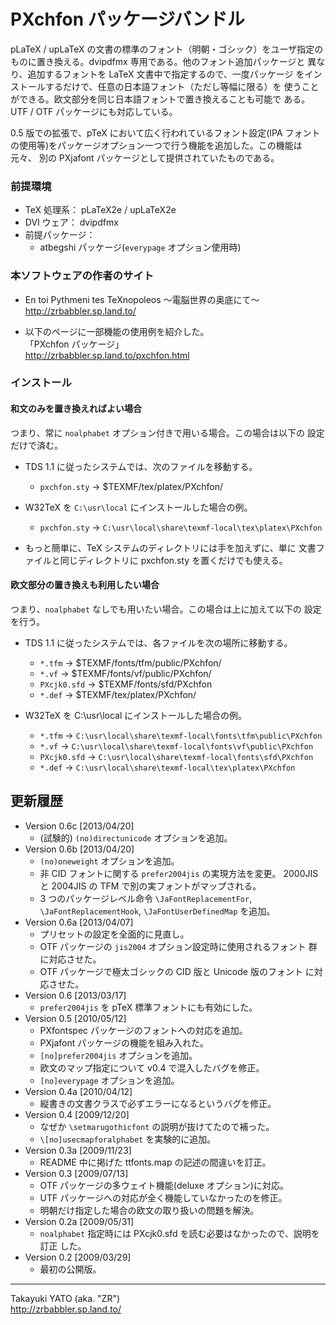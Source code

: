 PXchfon パッケージバンドル
==========================

pLaTeX / upLaTeX の文書の標準のフォント（明朝・ゴシック）をユーザ指定の
ものに置き換える。dvipdfmx 専用である。他のフォント追加パッケージと
異なり、追加するフォントを LaTeX 文書中で指定するので、一度パッケージ
をインストールするだけで、任意の日本語フォント（ただし等幅に限る）を
使うことができる。欧文部分を同じ日本語フォントで置き換えることも可能で
ある。UTF / OTF パッケージにも対応している。

0.5 版での拡張で、pTeX において広く行われているフォント設定(IPA フォント
の使用等)をパッケージオプション一つで行う機能を追加した。この機能は元々、
別の PXjafont パッケージとして提供されていたものである。

### 前提環境

  - TeX 処理系： pLaTeX2e / upLaTeX2e
  - DVI ウェア： dvipdfmx
  - 前提パッケージ：
      * atbegshi パッケージ(`everypage` オプション使用時)

### 本ソフトウェアの作者のサイト

  - En toi Pythmeni tes TeXnopoleos ～電脳世界の奥底にて～  
    <http://zrbabbler.sp.land.to/>

  - 以下のページに一部機能の使用例を紹介した。  
    「PXchfon パッケージ」  
    <http://zrbabbler.sp.land.to/pxchfon.html>

### インストール

#### 和文のみを置き換えればよい場合

つまり、常に `noalphabet` オプション付きで用いる場合。この場合は以下の
設定だけで済む。

  - TDS 1.1 に従ったシステムでは、次のファイルを移動する。
      * `pxchfon.sty` → $TEXMF/tex/platex/PXchfon/

  - W32TeX を `C:\usr\local` にインストールした場合の例。
      * `pxchfon.sty` → `C:\usr\local\share\texmf-local\tex\platex\PXchfon`

  - もっと簡単に、TeX システムのディレクトリには手を加えずに、単に
    文書ファイルと同じディレクトリに pxchfon.sty を置くだけでも使える。

#### 欧文部分の置き換えも利用したい場合

つまり、`noalphabet` なしでも用いたい場合。この場合は上に加えて以下の
設定を行う。

  * TDS 1.1 に従ったシステムでは、各ファイルを次の場所に移動する。
      - `*.tfm`      → $TEXMF/fonts/tfm/public/PXchfon/
      - `*.vf`       → $TEXMF/fonts/vf/public/PXchfon/
      - `PXcjk0.sfd` → $TEXMF/fonts/sfd/PXchfon
      - `*.def`      → $TEXMF/tex/platex/PXchfon/

  * W32TeX を C:\usr\local にインストールした場合の例。
      - `*.tfm`  → `C:\usr\local\share\texmf-local\fonts\tfm\public\PXchfon`
      - `*.vf`   → `C:\usr\local\share\texmf-local\fonts\vf\public\PXchfon`
      - `PXcjk0.sfd` → `C:\usr\local\share\texmf-local\fonts\sfd\PXchfon`
      - `*.def`  → `C:\usr\local\share\texmf-local\tex\platex\PXchfon`

更新履歴
--------

  * Version 0.6c [2013/04/20]
      - (試験的) `(no)directunicode` オプションを追加。
  * Version 0.6b [2013/04/20]
      - `(no)oneweight` オプションを追加。
      - 非 CID フォントに関する `prefer2004jis` の実現方法を変更。
        2000JIS と 2004JIS の TFM で別の実フォントがマップされる。
      - 3 つのパッケージレベル命令 `\JaFontReplacementFor`,
        `\JaFontReplacementHook`, `\JaFontUserDefinedMap` を追加。
  * Version 0.6a [2013/04/07]
      - プリセットの設定を全面的に見直し。
      - OTF パッケージの `jis2004` オプション設定時に使用されるフォント
        群に対応させた。
      - OTF パッケージで極太ゴシックの CID 版と Unicode 版のフォント
        に対応させた。
  * Version 0.6  [2013/03/17]
      - `prefer2004jis` を pTeX 標準フォントにも有効にした。
  * Version 0.5  [2010/05/12]
      - PXfontspec パッケージのフォントへの対応を追加。
      - PXjafont パッケージの機能を組み入れた。
      - `[no]prefer2004jis` オプションを追加。
      - 欧文のマップ指定について v0.4 で混入したバグを修正。
      - `[no]everypage` オプションを追加。
  * Version 0.4a [2010/04/12]
      - 縦書きの文書クラスで必ずエラーになるというバグを修正。
  * Version 0.4  [2009/12/20]
      - なぜか `\setmarugothicfont` の説明が抜けてたので補った。
      - `\[no]usecmapforalphabet` を実験的に追加。
  * Version 0.3a [2009/11/23]
      - README 中に掲げた ttfonts.map の記述の間違いを訂正。
  * Version 0.3  [2009/07/13]
      - OTF パッケージの多ウェイト機能(deluxe オプション)に対応。
      - UTF パッケージへの対応が全く機能していなかったのを修正。
      - 明朝だけ指定した場合の欧文の取り扱いの問題を解決。
  * Version 0.2a [2009/05/31]
      - `noalphabet` 指定時には PXcjk0.sfd を読む必要はなかったので、説明を訂正
        した。
  * Version 0.2  [2009/03/29]
      - 最初の公開版。

--------------------
Takayuki YATO (aka. "ZR")  
http://zrbabbler.sp.land.to/
